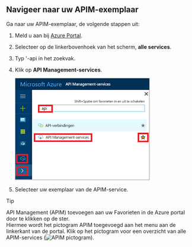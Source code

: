 ## <a name="navigate-to-your-apim-instance"></a>Navigeer naar uw APIM-exemplaar

Ga naar uw APIM-exemplaar, de volgende stappen uit:

1. Meld u aan bij [Azure Portal](https://portal.azure.com). 
2. Selecteer op de linkerbovenhoek van het scherm, **alle services**.  
3. Typ '-api in het zoekvak.
4. Klik op **API Management-services**.

    ![Navigeer](./media/api-management-navigate-to-instance/navigate-to-api-management-services.png)

5. Selecteer uw exemplaar van de APIM-service.

>[!TIP]
>API Management (APIM) toevoegen aan uw Favorieten in de Azure portal door te klikken op de ster. <br/>Hiermee wordt het pictogram APIM toegevoegd aan het menu aan de linkerkant van de portal. Klik op het pictogram voor een overzicht van alle APIM-services (![APIM pictogram](./media/api-management-navigate-to-instance/apim-icon.png)).
 


